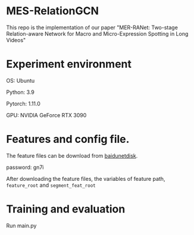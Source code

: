 # MES-RelationGCN
This repo is the implementation of our paper "MER-RANet: Two-stage Relation-aware Network for Macro and Micro-Expression Spotting in Long Videos"
# Experiment environment 
OS: Ubuntu

Python: 3.9

Pytorch: 1.11.0

GPU: NVIDIA GeForce RTX 3090

# Features and config file.

The feature files can be download from [baidunetdisk](https://pan.baidu.com/s/1TP7axxcj-Hx5g10TYsKpBA).

password: gn7i

After downloading the feature files, the  variables of feature path, `feature_root` and `segment_feat_root`

# Training and evaluation
Run main.py

